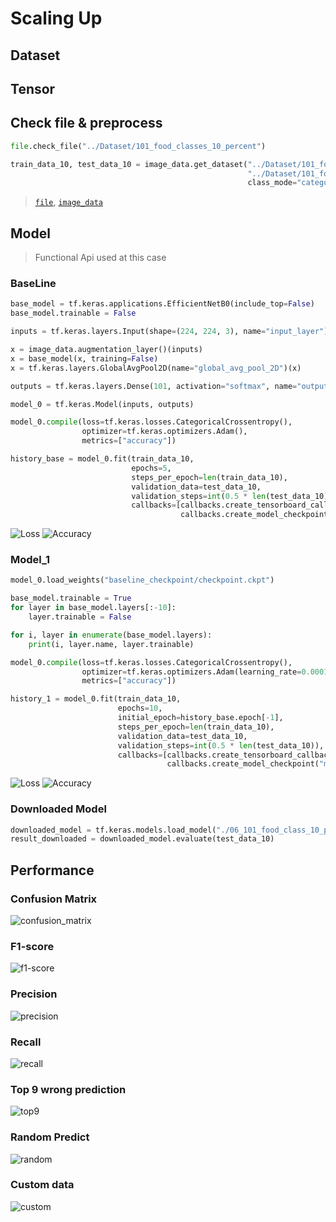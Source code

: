 # Scaling Up

## Dataset

## Tensor

## Check file & preprocess

```python
file.check_file("../Dataset/101_food_classes_10_percent")

train_data_10, test_data_10 = image_data.get_dataset("../Dataset/101_food_classes_10_percent/train",
                                                     "../Dataset/101_food_classes_10_percent/test",
                                                     class_mode="categorical")
```

> [`file`](https://github.com/UncleThree0402/LearningTensorFlow/blob/master/tensor_tool/file.py), [`image_data`](https://github.com/UncleThree0402/LearningTensorFlow/blob/master/tensor_tool/image_data.py)

## Model

> Functional Api used at this case

### BaseLine

```python
base_model = tf.keras.applications.EfficientNetB0(include_top=False)
base_model.trainable = False

inputs = tf.keras.layers.Input(shape=(224, 224, 3), name="input_layer")

x = image_data.augmentation_layer()(inputs)
x = base_model(x, training=False)
x = tf.keras.layers.GlobalAvgPool2D(name="global_avg_pool_2D")(x)

outputs = tf.keras.layers.Dense(101, activation="softmax", name="output_layer")(x)

model_0 = tf.keras.Model(inputs, outputs)

model_0.compile(loss=tf.keras.losses.CategoricalCrossentropy(),
                optimizer=tf.keras.optimizers.Adam(),
                metrics=["accuracy"])

history_base = model_0.fit(train_data_10,
                           epochs=5,
                           steps_per_epoch=len(train_data_10),
                           validation_data=test_data_10,
                           validation_steps=int(0.5 * len(test_data_10)),
                           callbacks=[callbacks.create_tensorboard_callback("food_101", "BaseLine"),
                                      callbacks.create_model_checkpoint("baseline_checkpoint")])
```

![Loss](https://github.com/UncleThree0402/LearningTensorFlow/blob/master/scaling_up/Image/0_loss.png)
![Accuracy](https://github.com/UncleThree0402/LearningTensorFlow/blob/master/scaling_up/Image/0_ac.png)

### Model_1

```python
model_0.load_weights("baseline_checkpoint/checkpoint.ckpt")

base_model.trainable = True
for layer in base_model.layers[:-10]:
    layer.trainable = False

for i, layer in enumerate(base_model.layers):
    print(i, layer.name, layer.trainable)

model_0.compile(loss=tf.keras.losses.CategoricalCrossentropy(),
                optimizer=tf.keras.optimizers.Adam(learning_rate=0.0001),
                metrics=["accuracy"])

history_1 = model_0.fit(train_data_10,
                        epochs=10,
                        initial_epoch=history_base.epoch[-1],
                        steps_per_epoch=len(train_data_10),
                        validation_data=test_data_10,
                        validation_steps=int(0.5 * len(test_data_10)),
                        callbacks=[callbacks.create_tensorboard_callback("food_101", "model_1"),
                                   callbacks.create_model_checkpoint("model_1_checkpoint")])
```

![Loss](https://github.com/UncleThree0402/LearningTensorFlow/blob/master/scaling_up/Image/1_loss.png)
![Accuracy](https://github.com/UncleThree0402/LearningTensorFlow/blob/master/scaling_up/Image/1_ac.png)

### Downloaded Model

```python
downloaded_model = tf.keras.models.load_model("./06_101_food_class_10_percent_saved_big_dog_model")
result_downloaded = downloaded_model.evaluate(test_data_10)
```

## Performance

### Confusion Matrix

![confusion_matrix](https://github.com/UncleThree0402/LearningTensorFlow/blob/master/scaling_up/Image/confusion_matrix.png)

### F1-score

![f1-score](https://github.com/UncleThree0402/LearningTensorFlow/blob/master/scaling_up/Image/f1-score.png)

### Precision

![precision](https://github.com/UncleThree0402/LearningTensorFlow/blob/master/scaling_up/Image/precision.png)

### Recall

![recall](https://github.com/UncleThree0402/LearningTensorFlow/blob/master/scaling_up/Image/recall.png)

### Top 9 wrong prediction

![top9](https://github.com/UncleThree0402/LearningTensorFlow/blob/master/scaling_up/Image/top_wrong.png)

### Random Predict

![random](https://github.com/UncleThree0402/LearningTensorFlow/blob/master/scaling_up/Image/random_pred.png)

### Custom data

![custom](https://github.com/UncleThree0402/LearningTensorFlow/blob/master/scaling_up/Image/cu_pred.png)
